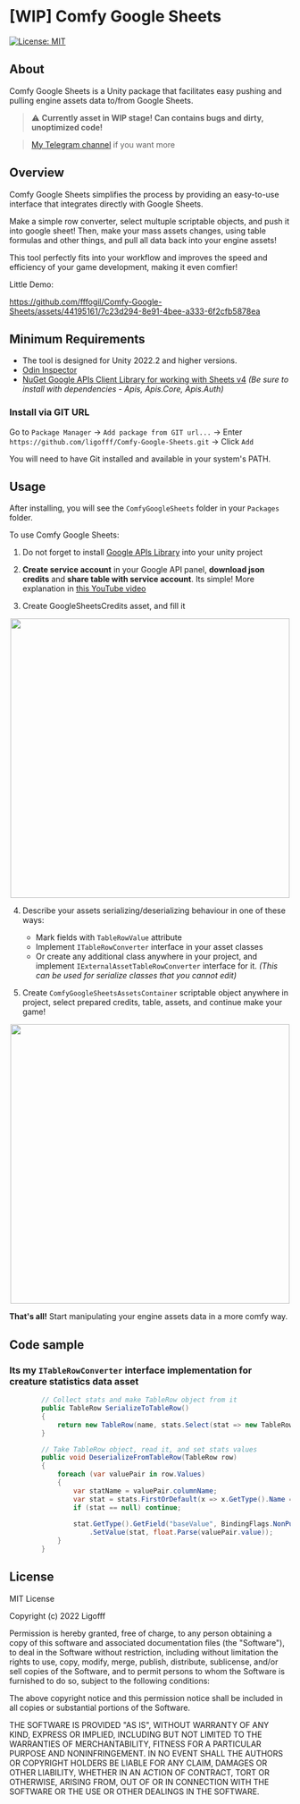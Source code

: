 # [**WIP**] Comfy Google Sheets
[![License: MIT](https://img.shields.io/badge/License-MIT-blue.svg)](https://opensource.org/licenses/MIT)

## About
Comfy Google Sheets is a Unity package that facilitates easy pushing and pulling engine assets data to/from Google Sheets.<br />

> :warning: **Currently asset in WIP stage! Can contains bugs and dirty, unoptimized code!**

> [My Telegram channel](https://t.me/ligofff_blog) if you want more

## Overview
Comfy Google Sheets simplifies the process by providing an easy-to-use interface that integrates directly with Google Sheets.<br />

Make a simple row converter, select multuple scriptable objects, and push it into google sheet!
Then, make your mass assets changes, using table formulas and other things, and pull all data back into your engine assets!<br />

This tool perfectly fits into your workflow and improves the speed and efficiency of your game development, making it even comfier!

Little Demo:<br />

https://github.com/fffogil/Comfy-Google-Sheets/assets/44195161/7c23d294-8e91-4bee-a333-6f2cfb5878ea


## Minimum Requirements
* The tool is designed for Unity 2022.2 and higher versions.
* [Odin Inspector](https://odininspector.com/)
* [NuGet Google APIs Client Library for working with Sheets v4](https://www.nuget.org/packages/Google.Apis.Sheets.v4/) *(Be sure to install with dependencies - Apis, Apis.Core, Apis.Auth)*

### Install via GIT URL
Go to ```Package Manager``` -> ```Add package from GIT url...``` -> Enter ```https://github.com/ligofff/Comfy-Google-Sheets.git``` -> Click ```Add```

You will need to have Git installed and available in your system's PATH.

## Usage

After installing, you will see the ```ComfyGoogleSheets``` folder in your ```Packages``` folder.

To use Comfy Google Sheets:

1. Do not forget to install [Google APIs Library](https://www.nuget.org/packages/Google.Apis.Sheets.v4/) into your unity project

2. **Create service account** in your Google API panel, **download json credits** and **share table with service account**. Its simple! More explanation in [this YouTube video](https://youtu.be/qm-Ooj6XjvE?si=XrFPrs7yXQgyMrKT)

3. Create GoogleSheetsCredits asset, and fill it
<p align="center">
  <img width="500" src="https://github.com/fffogil/Comfy-Google-Sheets/assets/44195161/3d6e8339-31d2-4e76-b68d-bea0c6555b5d">
</p>

4. Describe your assets serializing/deserializing behaviour in one of these ways:
     * Mark fields with ```TableRowValue``` attribute
     * Implement ```ITableRowConverter``` interface in your asset classes
     * Or create any additional class anywhere in your project, and implement ```IExternalAssetTableRowConverter``` interface for it. *(This can be used for serialize classes that you cannot edit)*
  
5. Create ```ComfyGoogleSheetsAssetsContainer``` scriptable object anywhere in project, select prepared credits, table, assets, and continue make your game!
<p align="center">
  <img width="500" src="https://github.com/fffogil/Comfy-Google-Sheets/assets/44195161/ba32646f-42ba-4fb3-b4c5-f1424926e405">
</p>

**That's all!** Start manipulating your engine assets data in a more comfy way.

## Code sample

### Its my ```ITableRowConverter``` interface implementation for creature statistics data asset

```csharp
        // Collect stats and make TableRow object from it
        public TableRow SerializeToTableRow()
        {
            return new TableRow(name, stats.Select(stat => new TableRow.ValuePair(stat.GetType().Name, stat.BaseValue.ToString())));
        }

        // Take TableRow object, read it, and set stats values
        public void DeserializeFromTableRow(TableRow row)
        {
            foreach (var valuePair in row.Values)
            {
                var statName = valuePair.columnName;
                var stat = stats.FirstOrDefault(x => x.GetType().Name == statName);
                if (stat == null) continue;
                
                stat.GetType().GetField("baseValue", BindingFlags.NonPublic | BindingFlags.Instance)
                    .SetValue(stat, float.Parse(valuePair.value));
            }
        }
```

## License

MIT License

Copyright (c) 2022 Ligofff

Permission is hereby granted, free of charge, to any person obtaining
a copy of this software and associated documentation files (the
"Software"), to deal in the Software without restriction, including
without limitation the rights to use, copy, modify, merge, publish,
distribute, sublicense, and/or sell copies of the Software, and to
permit persons to whom the Software is furnished to do so, subject to
the following conditions:

The above copyright notice and this permission notice shall be
included in all copies or substantial portions of the Software.

THE SOFTWARE IS PROVIDED "AS IS", WITHOUT WARRANTY OF ANY KIND,
EXPRESS OR IMPLIED, INCLUDING BUT NOT LIMITED TO THE WARRANTIES OF
MERCHANTABILITY, FITNESS FOR A PARTICULAR PURPOSE AND
NONINFRINGEMENT. IN NO EVENT SHALL THE AUTHORS OR COPYRIGHT HOLDERS BE
LIABLE FOR ANY CLAIM, DAMAGES OR OTHER LIABILITY, WHETHER IN AN ACTION
OF CONTRACT, TORT OR OTHERWISE, ARISING FROM, OUT OF OR IN CONNECTION
WITH THE SOFTWARE OR THE USE OR OTHER DEALINGS IN THE SOFTWARE.
